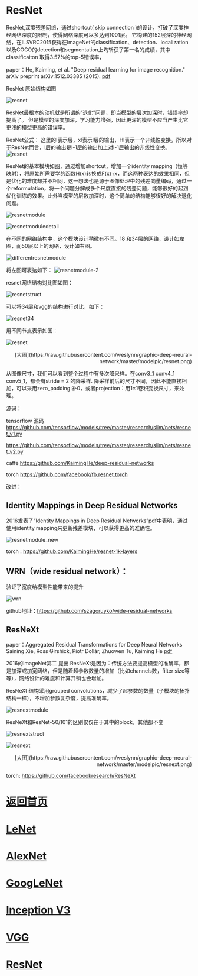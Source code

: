 
# ResNet

ResNet,深度残差网络，通过shortcut( skip connection )的设计，打破了深度神经网络深度的限制，使得网络深度可以多达到1001层。
它构建的152层深的神经网络，在ILSVRC2015获得在ImageNet的classification、detection、localization以及COCO的detection和segmentation上均斩获了第一名的成绩，其中classificaiton 取得3.57%的top-5错误率，


paper：He, Kaiming, et al. "Deep residual learning for image recognition." arXiv preprint arXiv:1512.03385 (2015). [pdf](https://arxiv.org/pdf/1512.03385.pdf) 

ResNet 原始结构如图

![resnet](https://github.com/weslynn/graphic-deep-neural-network/blob/master/pic/basicpic/resnet.png)


ResNet最根本的动机就是所谓的“退化”问题，即当模型的层次加深时，错误率却提高了。 但是模型的深度加深，学习能力增强，因此更深的模型不应当产生比它更浅的模型更高的错误率。

ResNet公式：
这里的l表示层，xl表示l层的输出，Hl表示一个非线性变换。所以对于ResNet而言，l层的输出是l-1层的输出加上对l-1层输出的非线性变换。
![resnet](https://github.com/weslynn/graphic-deep-neural-network/blob/master/pic/basicpic/resnet.jpg)


ResNet的基本模块如图，通过增加shortcut，增加一个identity mapping（恒等映射），将原始所需要学的函数H(x)转换成F(x)+x，而这两种表达的效果相同，但是优化的难度却并不相同，这一想法也是源于图像处理中的残差向量编码，通过一个reformulation，将一个问题分解成多个尺度直接的残差问题，能够很好的起到优化训练的效果。此外当模型的层数加深时，这个简单的结构能够很好的解决退化问题。

![resnetmodule](https://github.com/weslynn/graphic-deep-neural-network/blob/master/pic/basicpic/resnet2.png)

![resnetmoduledetail](https://github.com/weslynn/graphic-deep-neural-network/blob/master/pic/basicpic/resnetmodule.png)

在不同的网络结构中，这个模块设计稍微有不同。18 和34层的网络，设计如左图，而50层以上的网络，设计如右图。

![differentresnetmodule](https://github.com/weslynn/graphic-deep-neural-network/blob/master/pic/basicpic/resnet3.jpg)

将左图可表达如下：
![resnetmodule-2](https://github.com/weslynn/graphic-deep-neural-network/blob/master/pic/basicpic/resnet2.jpg)

resnet网络结构对比图如图：

![resnetstruct](https://github.com/weslynn/graphic-deep-neural-network/blob/master/pic/basicpic/resnet3.png)

可以将34层和vgg的结构进行对比，如下：

![resnet34](https://github.com/weslynn/graphic-deep-neural-network/blob/master/pic/basicpic/resnet34.jpg)


用不同节点表示如图：


![resnet](https://github.com/weslynn/graphic-deep-neural-network/blob/master/modelpic/resnet.png)

<p align="right">[大图](https://raw.githubusercontent.com/weslynn/graphic-deep-neural-network/master/modelpic/resnet.png)</p>


从图像尺寸，我们可以看到整个过程中有多次降采样。在conv3_1 conv4_1 conv5_1，都会有stride = 2 的降采样. 降采样前后的尺寸不同，因此不能直接相加，可以采用zero_padding:补0，或者projection：用1×1卷积变换尺寸，来处理。

源码：

tensorflow 源码 https://github.com/tensorflow/models/tree/master/research/slim/nets/resnet_v1.py

https://github.com/tensorflow/models/tree/master/research/slim/nets/resnet_v2.py

caffe https://github.com/KaimingHe/deep-residual-networks

torch https://github.com/facebook/fb.resnet.torch






改进：

## Identity Mappings in Deep Residual Networks

2016发表了“Identity Mappings in Deep Residual Networks”[pdf](https://arxiv.org/pdf/1603.05027.pdf)中表明，通过使用identity mapping来更新残差模块，可以获得更高的准确性。

![resnetmodule_new](https://github.com/weslynn/graphic-deep-neural-network/blob/master/pic/basicpic/resnet_new.png)


torch :  https://github.com/KaimingHe/resnet-1k-layers

## WRN（wide residual network）：

验证了宽度给模型性能带来的提升

![wrn](https://github.com/weslynn/graphic-deep-neural-network/blob/master/pic/basicpic/wrn.png)

github地址：https://github.com/szagoruyko/wide-residual-networks



## ResNeXt

paper：Aggregated Residual Transformations for Deep Neural Networks
Saining Xie, Ross Girshick, Piotr Dollár, Zhuowen Tu, Kaiming He
 [pdf](https://arxiv.org/pdf/1611.05431.pdf) 

2016的ImageNet第二
提出 ResNeXt是因为：传统方法要提高模型的准确率，都是加深或加宽网络，但是随着超参数数量的增加（比如channels数，filter size等等），网络设计的难度和计算开销也会增加。

ResNeXt 结构采用grouped  convolutions，减少了超参数的数量（子模块的拓扑结构一样），不增加参数复杂度，提高准确率。


![resnextmodule](https://github.com/weslynn/graphic-deep-neural-network/blob/master/pic/basicpic/resnextmodule.png)

ResNeXt和ResNet-50/101的区别仅仅在于其中的block，其他都不变

![resnextstruct](https://github.com/weslynn/graphic-deep-neural-network/blob/master/pic/basicpic/resnext.png)



![resnext](https://github.com/weslynn/graphic-deep-neural-network/blob/master/modelpic/resnext.png)

<p align="right">[大图](https://raw.githubusercontent.com/weslynn/graphic-deep-neural-network/master/modelpic/resnext.png)</p>



torch: https://github.com/facebookresearch/ResNeXt



# [返回首页](https://github.com/weslynn/graphic-deep-neural-network/) 
# [LeNet](https://github.com/weslynn/graphic-deep-neural-network/blob/master/object%20classification%20%E7%89%A9%E4%BD%93%E5%88%86%E7%B1%BB/LeNet.md)   
# [AlexNet](https://github.com/weslynn/graphic-deep-neural-network/blob/master/object%20classification%20%E7%89%A9%E4%BD%93%E5%88%86%E7%B1%BB/AlexNet.md)                  
# [GoogLeNet](https://github.com/weslynn/graphic-deep-neural-network/blob/master/object%20classification%20%E7%89%A9%E4%BD%93%E5%88%86%E7%B1%BB/GoogLeNet.md)
# [Inception V3](https://github.com/weslynn/graphic-deep-neural-network/blob/master/object%20classification%20%E7%89%A9%E4%BD%93%E5%88%86%E7%B1%BB/InceptionV3.md)
# [VGG](https://github.com/weslynn/graphic-deep-neural-network/blob/master/object%20classification%20%E7%89%A9%E4%BD%93%E5%88%86%E7%B1%BB/VGG.md)
# [ResNet](https://github.com/weslynn/graphic-deep-neural-network/blob/master/object%20classification%20%E7%89%A9%E4%BD%93%E5%88%86%E7%B1%BB/ResNet.md)
